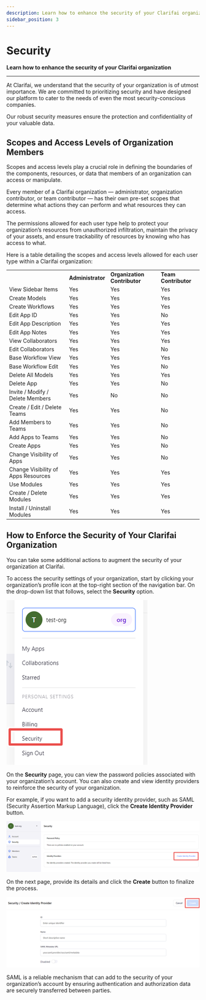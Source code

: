 ```yaml
---
description: Learn how to enhance the security of your Clarifai organization
sidebar_position: 3
---
```


# Security 

**Learn how to enhance the security of your Clarifai organization**

<hr />

At Clarifai, we understand that the security of your organization is of utmost importance. We are committed to prioritizing security and have designed our platform to cater to the needs of even the most security-conscious companies. 

Our robust security measures ensure the protection and confidentiality of your valuable data. 

## Scopes and Access Levels of Organization Members

Scopes and access levels play a crucial role in defining the boundaries of the components, resources, or data that members of an organization can access or manipulate. 

Every member of a Clarifai organization — administrator, organization contributor, or team contributor — has their own pre-set scopes that determine what actions they can perform and what resources they can access. 

The permissions allowed for each user type help to protect your organization’s resources from unauthorized infiltration, maintain the privacy of your assets, and ensure trackability of resources by knowing who has access to what. 

Here is a table detailing the scopes and access levels allowed for each user type within a Clarifai organization:

<table>
  <tr>
   <td>
   </td>
   <td><strong>Administrator</strong>
   </td>
   <td><strong>Organization Contributor</strong>
   </td>
   <td><strong>Team Contributor</strong>
   </td>
  </tr>
  <tr>
   <td>View Sidebar Items
   </td>
   <td>Yes
   </td>
   <td>Yes
   </td>
   <td>Yes
   </td>
  </tr>
  <tr>
   <td>Create Models
   </td>
   <td>Yes
   </td>
   <td>Yes
   </td>
   <td>Yes
   </td>
  </tr>
  <tr>
   <td>Create Workflows
   </td>
   <td>Yes
   </td>
   <td>Yes
   </td>
   <td>Yes
   </td>
  </tr>
  <tr>
   <td>Edit App ID
   </td>
   <td>Yes
   </td>
   <td>Yes
   </td>
   <td>No
   </td>
  </tr>
  <tr>
   <td>Edit App Description
   </td>
   <td>Yes
   </td>
   <td>Yes
   </td>
   <td>Yes
   </td>
  </tr>
  <tr>
   <td>Edit App Notes
   </td>
   <td>Yes
   </td>
   <td>Yes
   </td>
   <td>Yes
   </td>
  </tr>
  <tr>
   <td>View Collaborators
   </td>
   <td>Yes
   </td>
   <td>Yes
   </td>
   <td>Yes
   </td>
  </tr>
  <tr>
   <td>Edit Collaborators
   </td>
   <td>Yes
   </td>
   <td>Yes
   </td>
   <td>No
   </td>
  </tr>
  <tr>
   <td>Base Workflow View
   </td>
   <td>Yes
   </td>
   <td>Yes
   </td>
   <td>Yes
   </td>
  </tr>
  <tr>
   <td>Base Workflow Edit
   </td>
   <td>Yes
   </td>
   <td>Yes
   </td>
   <td>No
   </td>
  </tr>
  <tr>
   <td>Delete All Models
   </td>
   <td>Yes
   </td>
   <td>Yes
   </td>
   <td>Yes
   </td>
  </tr>
  <tr>
   <td>Delete App
   </td>
   <td>Yes
   </td>
   <td>Yes
   </td>
   <td>No
   </td>
  </tr>
  <tr>
   <td>Invite / Modify / Delete Members
   </td>
   <td>Yes
   </td>
   <td>No
   </td>
   <td>No
   </td>
  </tr>
  <tr>
   <td>Create / Edit / Delete Teams
   </td>
   <td>Yes
   </td>
   <td>Yes
   </td>
   <td>No
   </td>
  </tr>
  <tr>
   <td>Add Members to Teams
   </td>
   <td>Yes
   </td>
   <td>Yes
   </td>
   <td>No
   </td>
  </tr>
  <tr>
   <td>Add Apps to Teams
   </td>
   <td>Yes
   </td>
   <td>Yes
   </td>
   <td>No
   </td>
  </tr>
  <tr>
   <td>Create Apps
   </td>
   <td>Yes
   </td>
   <td>Yes
   </td>
   <td>No
   </td>
  </tr>
  <tr>
  <td>Change Visibility of Apps
   </td>
   <td>Yes
   </td>
   <td>Yes
   </td>
   <td>No
   </td>
  </tr>
  <tr>
  <td>Change Visibility of Apps Resources
   </td>
   <td>Yes
   </td>
   <td>Yes
   </td>
   <td>Yes
   </td>
  </tr>
  <tr>
   <td>Use Modules
   </td>
   <td>Yes
   </td>
   <td>Yes
   </td>
   <td>Yes
   </td>
  </tr>
  <tr>
   <td>Create / Delete Modules
   </td>
   <td>Yes
   </td>
   <td>Yes
   </td>
   <td>Yes
   </td>
  </tr>
  <tr>
   <td>Install / Uninstall Modules
   </td>
   <td>Yes
   </td>
   <td>Yes
   </td>
   <td>Yes
   </td>
  </tr>
</table>

## How to Enforce the Security of Your Clarifai Organization

You can take some additional actions to augment the security of your organization at Clarifai.

To access the security settings of your organization, start by clicking your organization’s profile icon at the top-right section of the navigation bar. On the drop-down list that follows, select the **Security** option. 

![Security organization settings](/img/clarifai_orgs/security_option.png)

On the **Security** page, you can view the password policies associated with your organization’s account. You can also create and view identity providers to reinforce the security of your organization. 

For example, if you want to add a security identity provider, such as SAML (Security Assertion Markup Language), click the **Create Identity Provider** button. 

![Security page](/img/clarifai_orgs/security_page.png)

On the next page, provide its details and click the **Create** button to finalize the process. 

![Create identity provider](/img/clarifai_orgs/create_identity_provider.png)

SAML is a reliable mechanism that can add to the security of your organization’s account by ensuring authentication and authorization data are securely transferred between parties. 

